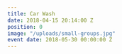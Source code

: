 ```yaml
---
title: Car Wash
date: 2018-04-15 20:14:00 Z
position: 0
image: "/uploads/small-groups.jpg"
event date: 2018-05-30 00:00:00 Z
---
```


